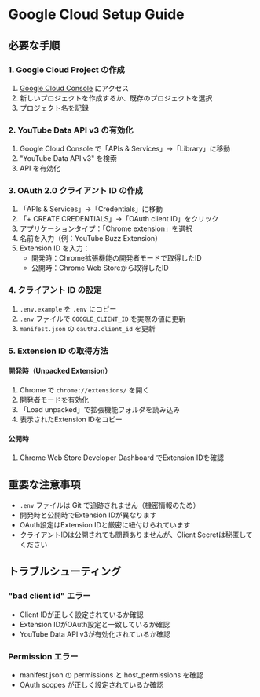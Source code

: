 # Google Cloud Setup Guide

## 必要な手順

### 1. Google Cloud Project の作成
1. [Google Cloud Console](https://console.cloud.google.com/) にアクセス
2. 新しいプロジェクトを作成するか、既存のプロジェクトを選択
3. プロジェクト名を記録

### 2. YouTube Data API v3 の有効化
1. Google Cloud Console で「APIs & Services」→「Library」に移動
2. "YouTube Data API v3" を検索
3. API を有効化

### 3. OAuth 2.0 クライアント ID の作成
1. 「APIs & Services」→「Credentials」に移動
2. 「+ CREATE CREDENTIALS」→「OAuth client ID」をクリック
3. アプリケーションタイプ：「Chrome extension」を選択
4. 名前を入力（例：YouTube Buzz Extension）
5. Extension ID を入力：
   - 開発時：Chrome拡張機能の開発者モードで取得したID
   - 公開時：Chrome Web Storeから取得したID

### 4. クライアント ID の設定
1. `.env.example` を `.env` にコピー
2. `.env` ファイルで `GOOGLE_CLIENT_ID` を実際の値に更新
3. `manifest.json` の `oauth2.client_id` を更新

### 5. Extension ID の取得方法

#### 開発時（Unpacked Extension）
1. Chrome で `chrome://extensions/` を開く
2. 開発者モードを有効化
3. 「Load unpacked」で拡張機能フォルダを読み込み
4. 表示されたExtension IDをコピー

#### 公開時
1. Chrome Web Store Developer Dashboard でExtension IDを確認

## 重要な注意事項

- `.env` ファイルは Git で追跡されません（機密情報のため）
- 開発時と公開時でExtension IDが異なります
- OAuth設定はExtension IDと厳密に紐付けられています
- クライアントIDは公開されても問題ありませんが、Client Secretは秘匿してください

## トラブルシューティング

### "bad client id" エラー
- Client IDが正しく設定されているか確認
- Extension IDがOAuth設定と一致しているか確認
- YouTube Data API v3が有効化されているか確認

### Permission エラー
- manifest.json の permissions と host_permissions を確認
- OAuth scopes が正しく設定されているか確認